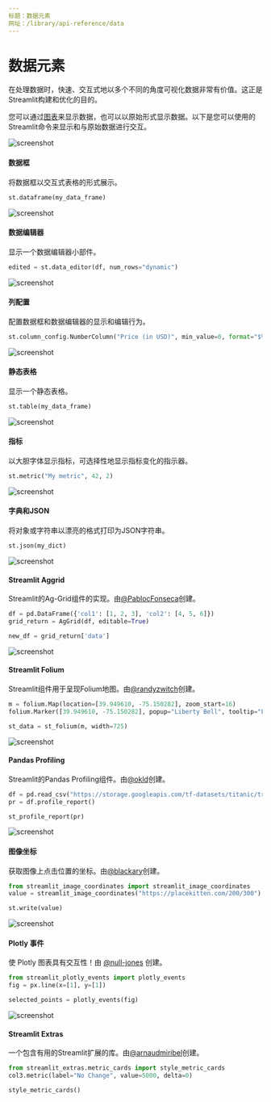 ```yaml
---
标题：数据元素
网址：/library/api-reference/data
---
```


# 数据元素

在处理数据时，快速、交互式地以多个不同的角度可视化数据非常有价值。这正是Streamlit构建和优化的目的。

您可以通过[图表](#显示图表)来显示数据，也可以以原始形式显示数据。以下是您可以使用的Streamlit命令来显示和与原始数据进行交互。

<TileContainer>
<RefCard href="/library/api-reference/data/st.dataframe">
<Image pure alt="screenshot" src="/images/api/dataframe.jpg" />

#### 数据框

将数据框以交互式表格的形式展示。

```python
st.dataframe(my_data_frame)
```

</RefCard>
<RefCard href="/library/api-reference/data/st.data_editor">

<Image pure alt="screenshot" src="/images/api/data_editor.jpg" />

#### 数据编辑器

显示一个数据编辑器小部件。

```python
edited = st.data_editor(df, num_rows="dynamic")
```

</RefCard>
<RefCard href="/library/api-reference/data/st.column_config">

<Image pure alt="screenshot" src="/images/api/column_config.jpg" />

#### 列配置

配置数据框和数据编辑器的显示和编辑行为。

```python
st.column_config.NumberColumn("Price (in USD)", min_value=0, format="$%d")
```

</RefCard>

<RefCard href="/library/api-reference/data/st.table">
<Image pure alt="screenshot" src="/images/api/table.jpg" />

#### 静态表格

显示一个静态表格。

```python
st.table(my_data_frame)
```

</RefCard>
<RefCard href="/library/api-reference/data/st.metric">
<Image pure alt="screenshot" src="/images/api/metric.jpg" />

#### 指标

以大胆字体显示指标，可选择性地显示指标变化的指示器。

```python
st.metric("My metric", 42, 2)
```

</RefCard>
<RefCard href="/library/api-reference/data/st.json">
<Image pure alt="screenshot" src="/images/api/json.jpg" />

#### 字典和JSON

将对象或字符串以漂亮的格式打印为JSON字符串。

```python
st.json(my_dict)
```

</RefCard>
</TileContainer>

<ComponentSlider>

<ComponentCard href="https://github.com/PablocFonseca/streamlit-aggrid">

<Image pure alt="screenshot" src="/images/api/components/aggrid.jpg" />

#### Streamlit Aggrid

Streamlit的Ag-Grid组件的实现。由[@PablocFonseca](https://github.com/PablocFonseca)创建。

```python
df = pd.DataFrame({'col1': [1, 2, 3], 'col2': [4, 5, 6]})
grid_return = AgGrid(df, editable=True)

new_df = grid_return['data']
```

</ComponentCard>

<ComponentCard href="https://github.com/randyzwitch/streamlit-folium">

<Image pure alt="screenshot" src="/images/api/components/folium.jpg" />

#### Streamlit Folium

Streamlit组件用于呈现Folium地图。由[@randyzwitch](https://github.com/randyzwitch)创建。

```python
m = folium.Map(location=[39.949610, -75.150282], zoom_start=16)
folium.Marker([39.949610, -75.150282], popup="Liberty Bell", tooltip="Liberty Bell").add_to(m)

st_data = st_folium(m, width=725)
```

</ComponentCard>

<ComponentCard href="https://github.com/okld/streamlit-pandas-profiling">

<Image pure alt="screenshot" src="/images/api/components/pandas-profiling.jpg" />

#### Pandas Profiling

Streamlit的Pandas Profiling组件。由[@okld](https://github.com/okld/)创建。

```python
df = pd.read_csv("https://storage.googleapis.com/tf-datasets/titanic/train.csv")
pr = df.profile_report()

st_profile_report(pr)
```

</ComponentCard>

<ComponentCard href="https://github.com/blackary/streamlit-image-coordinates">

<Image pure alt="screenshot" src="/images/api/components/image-coordinates.jpg" />

#### 图像坐标

获取图像上点击位置的坐标。由[@blackary](https://github.com/blackary/)创建。

```python
from streamlit_image_coordinates import streamlit_image_coordinates
value = streamlit_image_coordinates("https://placekitten.com/200/300")

st.write(value)
```

</ComponentCard>

<ComponentCard href="https://github.com/null-jones/streamlit-plotly-events">

<Image pure alt="screenshot" src="/images/api/components/plotly-events.jpg" />

#### Plotly 事件

使 Plotly 图表具有交互性！由 [@null-jones](https://github.com/null-jones/) 创建。

```python
from streamlit_plotly_events import plotly_events
fig = px.line(x=[1], y=[1])

selected_points = plotly_events(fig)
```

</ComponentCard>

<ComponentCard href="https://extras.streamlit.app/">

<Image pure alt="screenshot" src="/images/api/components/extras-metric-cards.jpg" />

#### Streamlit Extras

一个包含有用的Streamlit扩展的库。由[@arnaudmiribel](https://github.com/arnaudmiribel/)创建。

```python
from streamlit_extras.metric_cards import style_metric_cards
col3.metric(label="No Change", value=5000, delta=0)

style_metric_cards()
```

</ComponentCard>

</ComponentSlider>
